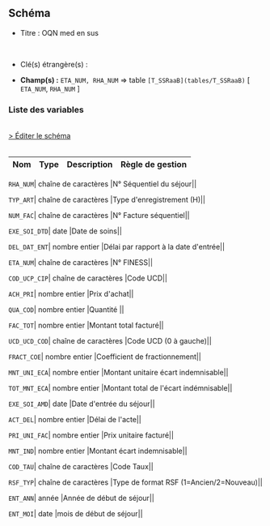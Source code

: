 ## Schéma


- Titre : OQN med en sus
<br />



- Clé(s) étrangère(s) : <br />

- **Champ(s) :** `ETA_NUM, RHA_NUM`
  => table `[T_SSRaaB](tables/T_SSRaaB)` [ `ETA_NUM`, `RHA_NUM` ]<br />

 
### Liste des variables
<br />
<div>
    <a href="https://gitlab.com/healthdatahub/applications-du-hdh/schema-snds/-/tree/master/schemas/T_SSRaaFH/T_SSRaaFH.json"
       target="_blank" rel="noopener noreferrer">> Éditer le schéma</a>
</div>
<br />

Nom | Type | Description | Règle de gestion
-|-|-|-



`RHA_NUM`| chaîne de caractères |N° Séquentiel du séjour||

`TYP_ART`| chaîne de caractères |Type d'enregistrement (H)||

`NUM_FAC`| chaîne de caractères |N° Facture séquentiel||

`EXE_SOI_DTD`| date |Date de soins||

`DEL_DAT_ENT`| nombre entier |Délai par rapport à la date d'entrée||

`ETA_NUM`| chaîne de caractères |N° FINESS||

`COD_UCP_CIP`| chaîne de caractères |Code UCD||

`ACH_PRI`| nombre entier |Prix d'achat||

`QUA_COD`| nombre entier |Quantité ||

`FAC_TOT`| nombre entier |Montant total facturé||

`UCD_UCD_COD`| chaîne de caractères |Code UCD (0 à gauche)||

`FRACT_COE`| nombre entier |Coefficient de fractionnement||

`MNT_UNI_ECA`| nombre entier |Montant unitaire écart indemnisable||

`TOT_MNT_ECA`| nombre entier |Montant total de l'écart indémnisable||

`EXE_SOI_AMD`| date |Date d'entrée du séjour||

`ACT_DEL`| nombre entier |Délai de l'acte||

`PRI_UNI_FAC`| nombre entier |Prix unitaire facturé||

`MNT_IND`| nombre entier |Montant écart indemnisable||

`COD_TAU`| chaîne de caractères |Code Taux||

`RSF_TYP`| chaîne de caractères |Type de format RSF (1=Ancien/2=Nouveau)||

`ENT_ANN`| année |Année de début de séjour||

`ENT_MOI`| date |mois de début de séjour||
